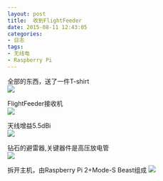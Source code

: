 ```yaml
---
layout: post
title: 	收到FlightFeeder
date: 2015-08-11 12:43:05
categories:
- 日志
tags:
- 无线电
- Raspberry Pi
---
```


全部的东西，送了一件T-shirt  
![](http://i1328.photobucket.com/albums/w532/xwlogic/IMG_20150811_084938838_HDR_zpsieeeonb1.jpg)    

FlightFeeder接收机    
![](http://i1328.photobucket.com/albums/w532/xwlogic/IMG_20150811_085007301_HDR_zpsifeq6glr.jpg)    

天线增益5.5dBi   
![](http://i1328.photobucket.com/albums/w532/xwlogic/IMG_20150811_091136646_zpsqbsoi2gj.jpg)    

钻石的避雷器,关键器件是高压放电管  
![](http://i1328.photobucket.com/albums/w532/xwlogic/IMG_20150811_091154112_HDR_zpswfre7njd.jpg)    

拆开主机，由Raspberry Pi 2+Mode-S Beast组成
![](http://i1328.photobucket.com/albums/w532/xwlogic/IMG_20150811_085129332_HDR_zpsgshmwgp6.jpg)    
